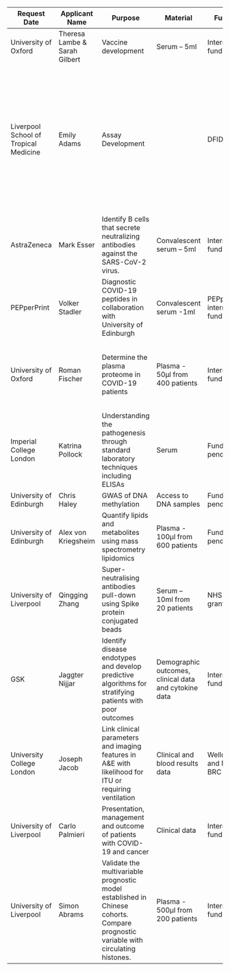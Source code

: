 | Request Date                          | Applicant Name                | Purpose                                                                                                                            | Material                                              | Funding                       |                                                                                                                                                                                   | Request Date | Approval Date | Shipment Date |
|---------------------------------------|-------------------------------|------------------------------------------------------------------------------------------------------------------------------------|-------------------------------------------------------|-------------------------------|-----------------------------------------------------------------------------------------------------------------------------------------------------------------------------------|--------------|---------------|---------------|
| University of Oxford                  | Theresa Lambe & Sarah Gilbert | Vaccine development                                                                                                                | Serum – 5ml                                           | Internal funding              | Serum highly supported                                                                                                                                                            | 29.02.2020   | 24.03.2020    | 21.04.2020    |
| Liverpool School of Tropical Medicine | Emily Adams                   | Assay Development                                                                                                                  |                                                       | DFID/                         | We can supply requested volume of convalescent serum from 10 patients. Well supported, clear capacity to deliver. Other sample requests not clearly explained or not in protocol. | 10.03.2020   | 24.03.2020    | 21.04.2020    |
| AstraZeneca                           | Mark Esser                    | Identify B cells that secrete neutralizing antibodies against the SARS-CoV-2 virus.                                                | Convalescent serum – 5ml                              | Internal funding              | Strongly support                                                                                                                                                                  | 17.03.2020   | 24.03.2020    |               |
| PEPperPrint                           | Volker Stadler                | Diagnostic COVID-19 peptides in collaboration with University of Edinburgh                                                         | Convalescent serum -1ml                               | PEPperPrint: internal funding | Sample easy to provide. Proposed work may not be achievable with single patient.                                                                                                  | 16.03.2020   | 24.03.2020    |               |
| University of Oxford                  | Roman Fischer                 | Determine the plasma proteome in COVID-19 patients                                                                                 | Plasma - 50µl from 400 patients                       | Internal funding              | Approved, recommended that this is done collaboratively with funded ISARIC-4C partners.                                                                                           | 02.04.2020   | 13.04.2020    |               |
| Imperial College London               | Katrina Pollock               | Understanding the pathogenesis through standard laboratory techniques including ELISAs                                             | Serum                                                 | Funding pending               | Approved pending discussions to preserve samples                                                                                                                                  | 03.04.2020   | 13.04.2020    |               |
| University of Edinburgh               | Chris Haley                   | GWAS of DNA methylation                                                                                                            | Access to DNA samples                                 | Funding pending               | Approve if funded                                                                                                                                                                 | 06.04.2020   | 13.04.2020    |               |
| University of Edinburgh               | Alex von Kriegsheim           | Quantify lipids and metabolites using mass spectrometry lipidomics                                                                 | Plasma - 100µl from 600 patients                      | Funding pending               | Approve if funded                                                                                                                                                                 | 06.04.2020   | 13.04.2020    |               |
| University of Liverpool               | Qingging Zhang                | Super-neutralising antibodies pull-down using Spike protein conjugated beads                                                       | Serum – 10ml from 20 patients                         | NHS R&D grant                 | Approve, they can recruit under ISARIC-4C and are providing resource to achieve this.                                                                                             | 08.04.2020   | 13.04.2020    |               |
| GSK                                   | Jaggter Nijjar                | Identify disease endotypes and develop predictive algorithms for stratifying patients with poor outcomes                           | Demographic outcomes, clinical data and cytokine data | Internal funding              | Approve to collaborate. Share data as needed.                                                                                                                                     | 06.04.2020   | 13.04.2020    |               |
| University College London             | Joseph Jacob                  | Link clinical parameters and imaging features in A&E with likelihood for ITU or requiring ventilation                              | Clinical and blood results data                       | Wellcome and NIHR BRC funding | Approved.                                                                                                                                                                         | 24.03.2020   | 13.04.2020    |               |
| University of Liverpool               | Carlo Palmieri                | Presentation, management and outcome of patients with COVID-19 and cancer                                                          | Clinical data                                         | Internal funding              | Approved.                                                                                                                                                                         | 01.04.2020   | 13.04.2020    |               |
| University of Liverpool               | Simon Abrams                  | Validate the multivariable prognostic model established in Chinese cohorts. Compare prognostic variable with circulating histones. | Plasma - 500µl from 200 patients                      | Internal funding              | Will fascilitate other aspects of the clinical analysis for ISARIC-4C at no additional charge.                                                                                    | 06.04.2020   | 13.04.2020    |               |
